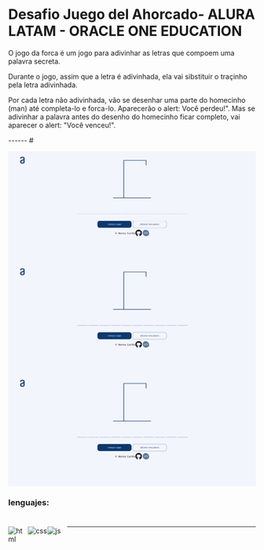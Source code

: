# Desafio Juego del Ahorcado- ALURA LATAM - ORACLE ONE EDUCATION

<P>O jogo da forca é um jogo para adivinhar as letras que compoem uma palavra secreta.
<p>Durante o jogo, assim que a letra é adivinhada, ela vai sibstituir o traçinho pela letra adivinhada.</p>
<p>Por cada letra não adivinhada, vão se desenhar uma parte do homecinho (man) até completa-lo e forca-lo. Aparecerão o alert: Você perdeu!". Mas se adivinhar a palavra antes do desenho do homecinho ficar completo, vai aparecer o alert: "Você venceu!".</p> 
------
#
  
<img align='center' width="800px" src='
img/printTela1.png'/> 
<img align='center' width="800px" src='/img/printTela2.png'/>
<img align='center' width="800px" src='/img/printTela3.png'/>

  


### lenguajes:
#
#  
<img align='left' alt='html' width='40px' src='https://cdn-icons-png.flaticon.com/512/778/778533.png'/>
<img align='left' alt='css' src="https://cdn-icons-png.flaticon.com/512/331/331395.png" width='40px'/>
<img align='left' alt='js' width='40px' src='https://cdn-icons-png.flaticon.com/512/2621/2621342.png'/>
  
------  
  
  
  
